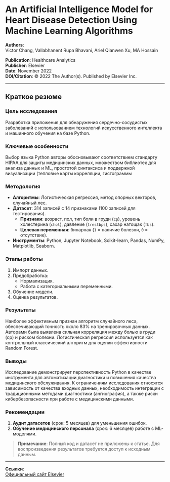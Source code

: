# An Artificial Intelligence Model for Heart Disease Detection Using Machine Learning Algorithms

**Authors**:  
Victor Chang, Vallabhanent Rupa Bhavani, Ariel Qianwen Xu, MA Hossain  

**Publication**: Healthcare Analytics  
**Publisher**: Elsevier  
**Date**: November 2022  
**DOI/Citation**: © 2022 The Author(s). Published by Elsevier Inc.  

---

## Краткое резюме

### Цель исследования
Разработка приложения для обнаружения сердечно-сосудистых заболеваний с использованием технологий искусственного интеллекта и машинного обучения на базе Python.

### Ключевые особенности
Выбор языка Python авторы обосновывают соответствием стандарту HIPAA для защиты медицинских данных, множеством библиотек для анализа данных и ML, простотой синтаксиса и поддержкой визуализации (тепловые карты корреляции, гистограммы

### Методология
- **Алгоритмы**: Логистическая регрессия, метод опорных векторов, случайный лес.
- **Датасет**: 314 записей с 14 признаками (100 записей для тестирования).
  - **Признаки**: возраст, пол, тип боли в груди (`cp`), уровень холестерина (`chol`), давление (`trestbps`), сахар натощак (`fbs`).
  - **Целевая переменная**: бинарная (`1` = наличие болезни, `0` = отсутствие).
- **Инструменты**: Python, Jupyter Notebook, Scikit-learn, Pandas, NumPy, Matplotlib, Seaborn.

### Этапы работы
1. Импорт данных.
2. Предобработка:
   - Нормализация.
   - Работа с категориальными переменными.
3. Обучение модели.
4. Оценка результатов.

### Результаты
Наиболее эффективным признан алгоритм случайного леса, обеспечивающий точность около 83% на тренировочных данных. Авторами была выявлена сильная корреляция между болью в груди (cp) и риском болезни. Логистическая регрессия используется как контрольный классический алгоритм для оценки эффективности Random Forest.

### Выводы
Исследование демонстрирует перспективность Python в качестве инструмента для автоматизации диагностики и повышения качества медицинского обслуживания. К ограничениям исследования относятся зависимость от качества входных данных, необходимость интеграции с традиционными методами диагностики (ангиография), а также риски кибербезопасности при работе с медицинскими данными.


### Рекомендации
1. **Аудит датасетов** (срок: 5 месяцев) для уменьшения ошибок.
2. **Обучение медицинского персонала** (срок: 6 месяцев) работе с ML-моделями.

> **Примечание**: Полный код и датасет не приложены к статье. Для воспроизведения результатов требуется доступ к исходным данным.

---

**Ссылки**:  
[Официальный сайт Elsevier](https://www.elsevier.com/)  